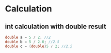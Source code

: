 # Calculation
## int calculation with double result
```java
double a = 5 / 2; //2
double b = 5 / 2.0; //2.5
double c = (double)5 / 2; //2.5 
```
